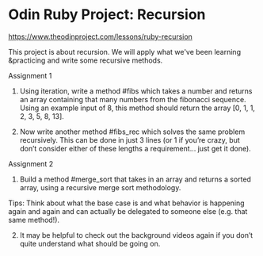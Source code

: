 # Odin Ruby Project: Recursion
https://www.theodinproject.com/lessons/ruby-recursion

This project is about recursion. We will apply what we've been learning &practicing and write some recursive methods.

Assignment 1

1. Using iteration, write a method #fibs which takes a number and returns an array containing that many numbers from the fibonacci sequence. Using an example input of 8, this method should return the array [0, 1, 1, 2, 3, 5, 8, 13].

2. Now write another method #fibs_rec which solves the same problem recursively. This can be done in just 3 lines (or 1 if you’re crazy, but don’t consider either of these lengths a requirement… just get it done).

Assignment 2

1. Build a method #merge_sort that takes in an array and returns a sorted array, using a recursive merge sort methodology.

Tips:
Think about what the base case is and what behavior is happening again and again and can actually be delegated to someone else (e.g. that same method!).

2. It may be helpful to check out the background videos again if you don’t quite understand what should be going on.
